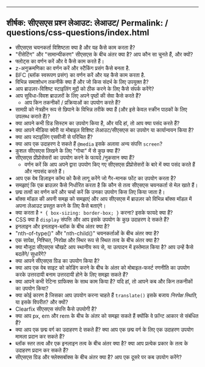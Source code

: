 ***

## शीर्षक: सीएसएस प्रश्न&#xA;लेआउट: लेआउट/&#xA;Permalink: / questions/css-questions/index.html

*   सीएसएस चयनकर्ता विशिष्टता क्या है और यह कैसे काम करता है?
*   "रीसेटिंग" और "सामान्यीकरण" सीएसएस के बीच अंतर क्या है? आप कौन सा चुनते हैं, और क्यों?
*   फ्लोट्स का वर्णन करें और वे कैसे काम करते हैं।
*   z-अनुक्रमणिका का वर्णन करें और स्टैकिंग प्रसंग कैसे बनता है.
*   BFC (ब्लॉक स्वरूपण प्रसंग) का वर्णन करें और यह कैसे काम करता है.
*   विभिन्न समाशोधन तकनीकें क्या हैं और जो किस संदर्भ के लिए उपयुक्त है?
*   आप ब्राउज़र-विशिष्ट स्टाइलिंग मुद्दों को ठीक करने के लिए कैसे संपर्क करेंगे?
*   आप सुविधा-विवश ब्राउज़रों के लिए अपने पृष्ठों की सेवा कैसे करते हैं?
    *   आप किन तकनीकों / प्रक्रियाओं का उपयोग करते हैं?
*   सामग्री को नेत्रहीन रूप से छिपाने के विभिन्न तरीके क्या हैं (और इसे केवल स्क्रीन पाठकों के लिए उपलब्ध कराते हैं)?
*   क्या आपने कभी ग्रिड सिस्टम का उपयोग किया है, और यदि हां, तो आप क्या पसंद करते हैं?
*   क्या आपने मीडिया क्वेरी या मोबाइल विशिष्ट लेआउट/सीएसएस का उपयोग या कार्यान्वयन किया है?
*   क्या आप स्टाइलिंग एसवीजी से परिचित हैं?
*   क्या आप एक उदाहरण दे सकते हैं `@media` इसके अलावा अन्य संपत्ति `screen`?
*   कुशल सीएसएस लिखने के लिए "गोचा" में से कुछ क्या हैं?
*   सीएसएस प्रीप्रोसेसरों का उपयोग करने के फायदे /नुकसान क्या हैं?
    *   वर्णन करें कि आप अपने द्वारा उपयोग किए गए सीएसएस प्रीप्रोसेसरों के बारे में क्या पसंद करते हैं और नापसंद करते हैं।
*   आप एक वेब डिज़ाइन कॉम्प को कैसे लागू करेंगे जो गैर-मानक फोंट का उपयोग करता है?
*   समझाएं कि एक ब्राउज़र कैसे निर्धारित करता है कि कौन से तत्व सीएसएस चयनकर्ता से मेल खाते हैं।
*   छद्म तत्वों का वर्णन करें और चर्चा करें कि उनका उपयोग किस लिए किया जाता है।
*   बॉक्स मॉडल की अपनी समझ को समझाएं और आप सीएसएस में ब्राउज़र को विभिन्न बॉक्स मॉडल में अपना लेआउट प्रस्तुत करने के लिए कैसे बताएंगे।
*   क्या करता है `* { box-sizing: border-box; }` करना? इसके फायदे क्या हैं?
*   CSS क्या है `display` संपत्ति और आप इसके उपयोग के कुछ उदाहरण दे सकते हैं?
*   इनलाइन और इनलाइन-ब्लॉक के बीच अंतर क्या है?
*   "nth-of-type()" और "nth-child()" चयनकर्ताओं के बीच अंतर क्या है?
*   एक सापेक्ष, निश्चित, निरपेक्ष और स्थिर रूप से स्थित तत्व के बीच अंतर क्या है?
*   क्या मौजूदा सीएसएस चौखटे आप स्थानीय रूप से, या उत्पादन में इस्तेमाल किया है? आप उन्हें कैसे बदलेंगे/ सुधारेंगे?
*   क्या आपने सीएसएस ग्रिड का उपयोग किया है?
*   क्या आप एक वेब साइट को कोडिंग करने के बीच के अंतर को मोबाइल-फर्स्ट रणनीति का उपयोग करके उत्तरदायी बनाम उत्तरदायी होने के लिए समझा सकते हैं?
*   क्या आपने कभी रेटिना ग्राफिक्स के साथ काम किया है? यदि हां, तो आपने कब और किन तकनीकों का उपयोग किया?
*   क्या कोई कारण है जिसका आप उपयोग करना चाहते हैं `translate()` इसके बजाय *निरपेक्ष स्थिति*, या इसके विपरीत? और क्यों?
*   Clearfix सीएसएस संपत्ति कैसे उपयोगी है?
*   क्या आप px, em और rem के बीच के अंतर को समझा सकते हैं क्योंकि वे फ़ॉन्ट आकार से संबंधित हैं?
*   क्या आप एक छद्म वर्ग का उदाहरण दे सकते हैं? क्या आप एक छद्म वर्ग के लिए एक उदाहरण उपयोग मामला प्रदान कर सकते हैं?
*   ब्लॉक स्तर तत्व और एक इनलाइन तत्व के बीच अंतर क्या है? क्या आप प्रत्येक प्रकार के तत्व के उदाहरण प्रदान कर सकते हैं?
*   सीएसएस ग्रिड और फ्लेक्सबॉक्स के बीच अंतर क्या है? आप एक दूसरे पर कब उपयोग करेंगे?
